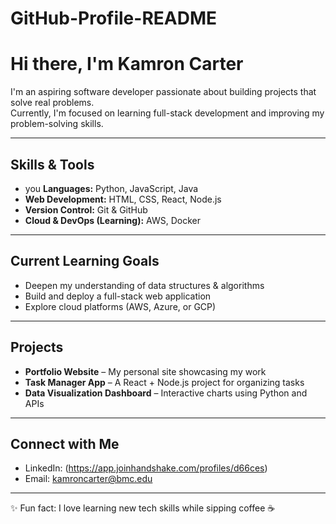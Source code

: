 # GitHub-Profile-README
# Hi there, I'm Kamron Carter 

I'm an aspiring software developer passionate about building projects that solve real problems.  
Currently, I'm focused on learning full-stack development and improving my problem-solving skills.  

---

## Skills & Tools  
- you **Languages:** Python, JavaScript, Java  
- **Web Development:** HTML, CSS, React, Node.js  
- **Version Control:** Git & GitHub  
- **Cloud & DevOps (Learning):** AWS, Docker  

---

## Current Learning Goals  
- Deepen my understanding of data structures & algorithms  
- Build and deploy a full-stack web application  
- Explore cloud platforms (AWS, Azure, or GCP)  

---

## Projects  
- **Portfolio Website** – My personal site showcasing my work  
- **Task Manager App** – A React + Node.js project for organizing tasks  
- **Data Visualization Dashboard** – Interactive charts using Python and APIs  

---

## Connect with Me  
- LinkedIn: (https://app.joinhandshake.com/profiles/d66ces)  
- Email: kamroncarter@bmc.edu  

---

✨ Fun fact: I love learning new tech skills while sipping coffee ☕  

